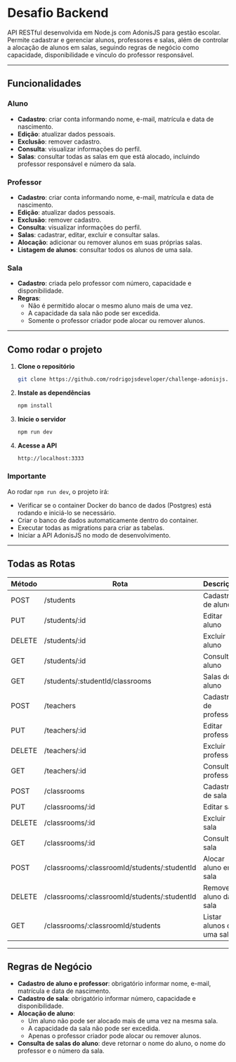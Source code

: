# Desafio Backend

API RESTful desenvolvida em Node.js com AdonisJS para gestão escolar. Permite cadastrar e gerenciar alunos, professores e salas, além de controlar a alocação de alunos em salas, seguindo regras de negócio como capacidade, disponibilidade e vínculo do professor responsável.

---

## **Funcionalidades**

### Aluno
- **Cadastro**: criar conta informando nome, e-mail, matrícula e data de nascimento.  
- **Edição**: atualizar dados pessoais.  
- **Exclusão**: remover cadastro.  
- **Consulta**: visualizar informações do perfil.  
- **Salas**: consultar todas as salas em que está alocado, incluindo professor responsável e número da sala.  

### Professor
- **Cadastro**: criar conta informando nome, e-mail, matrícula e data de nascimento.  
- **Edição**: atualizar dados pessoais.  
- **Exclusão**: remover cadastro.  
- **Consulta**: visualizar informações do perfil.  
- **Salas**: cadastrar, editar, excluir e consultar salas.  
- **Alocação**: adicionar ou remover alunos em suas próprias salas.  
- **Listagem de alunos**: consultar todos os alunos de uma sala.  

### Sala
- **Cadastro**: criada pelo professor com número, capacidade e disponibilidade.  
- **Regras**:  
  - Não é permitido alocar o mesmo aluno mais de uma vez.  
  - A capacidade da sala não pode ser excedida.  
  - Somente o professor criador pode alocar ou remover alunos.  

---

## **Como rodar o projeto**

1. **Clone o repositório**
   ```bash
   git clone https://github.com/rodrigojsdeveloper/challenge-adonisjs.git
   ```

2. **Instale as dependências**
   ```bash
   npm install
   ```

3. **Inicie o servidor**
   ```bash
   npm run dev
   ```

4. **Acesse a API**
   ```bash
   http://localhost:3333
   ```

### **Importante**

Ao rodar `npm run dev`, o projeto irá:  

- Verificar se o container Docker do banco de dados (Postgres) está rodando e iniciá-lo se necessário.  
- Criar o banco de dados automaticamente dentro do container.  
- Executar todas as migrations para criar as tabelas.  
- Iniciar a API AdonisJS no modo de desenvolvimento.

---

## **Todas as Rotas**

| Método | Rota                                         | Descrição                                 |
|--------|----------------------------------------------|-------------------------------------------|
| POST   | /students                                    | Cadastro de aluno                         |
| PUT    | /students/:id                                | Editar aluno                              |
| DELETE | /students/:id                                | Excluir aluno                             |
| GET    | /students/:id                                | Consultar aluno                           |
| GET    | /students/:studentId/classrooms              | Salas do aluno                            |
| POST   | /teachers                                    | Cadastro de professor                     |
| PUT    | /teachers/:id                                | Editar professor                          |
| DELETE | /teachers/:id                                | Excluir professor                         |
| GET    | /teachers/:id                                | Consultar professor                       |
| POST   | /classrooms                                  | Cadastro de sala                          |
| PUT    | /classrooms/:id                              | Editar sala                               |
| DELETE | /classrooms/:id                              | Excluir sala                              |
| GET    | /classrooms/:id                              | Consultar sala                            |
| POST   | /classrooms/:classroomId/students/:studentId | Alocar aluno em sala                      |
| DELETE | /classrooms/:classroomId/students/:studentId | Remover aluno da sala                     |
| GET    | /classrooms/:classroomId/students            | Listar alunos de uma sala                 |

---

## **Regras de Negócio**

- **Cadastro de aluno e professor**: obrigatório informar nome, e-mail, matrícula e data de nascimento.  
- **Cadastro de sala**: obrigatório informar número, capacidade e disponibilidade.  
- **Alocação de aluno**:  
  - Um aluno não pode ser alocado mais de uma vez na mesma sala.  
  - A capacidade da sala não pode ser excedida.  
  - Apenas o professor criador pode alocar ou remover alunos.  
- **Consulta de salas do aluno**: deve retornar o nome do aluno, o nome do professor e o número da sala.

